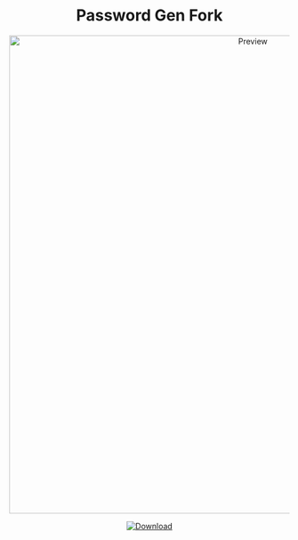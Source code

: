 <h1 align="center">Password Gen Fork</h1>
<p align="center">
  <img alt="Preview" width="860" alt="preview" src="https://cdn.discordapp.com/attachments/882708337219739701/885206459607044147/unknown.png">
<p align="center">
<p align="center">
  <a href="https://betterdiscord.a  pp/Download?id=362"> <img alt="Download" src="https://img.shields.io/badge/Download-yellowgreen?style=plastic&logo=github"></a></p>
